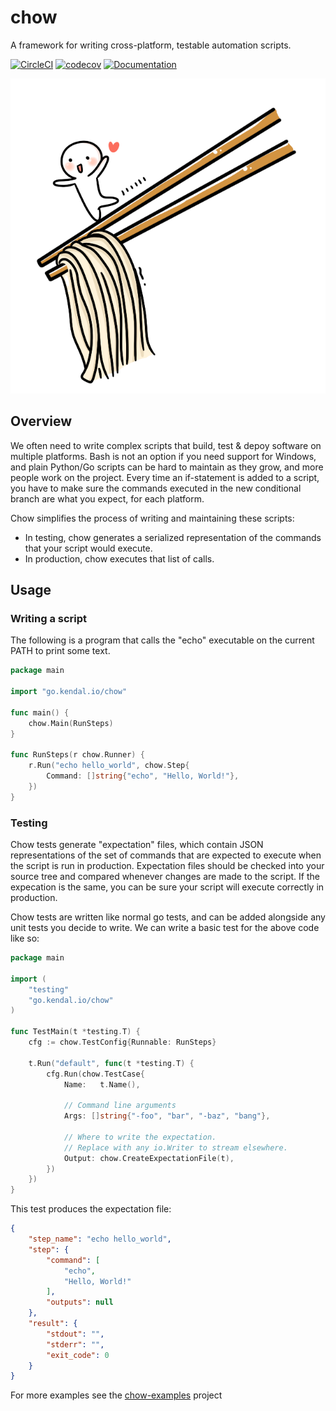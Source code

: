 # chow

A framework for writing cross-platform, testable automation scripts.

[![CircleCI](https://circleci.com/gh/kharland/chow.svg?style=svg&circle-token=ebc3a281a614ce8198e0213295e4e2258cdcc7b0)](https://circleci.com/gh/kharland/chow)
[![codecov](https://codecov.io/gh/kharland/chow/branch/master/graph/badge.svg?token=eTT4V04m1C)](https://codecov.io/gh/kharland/chow)
[![Documentation](https://godoc.org/github.com/kharland/chow?status.svg)](http://godoc.org/github.com/kharland/chow)

![chow-logo](assets/chow-logo.png)


## Overview
We often need to write complex scripts that build, test & depoy software on multiple
platforms.  Bash is not an option if you need support for Windows, and plain Python/Go
scripts can be hard to maintain as they grow, and more people work on the project.  Every
time an if-statement is added to a script, you have to make sure the commands executed in
the new conditional branch are what you expect, for each platform.

Chow simplifies the process of writing and maintaining these scripts:
* In testing, chow generates a serialized representation of the commands that your script
  would execute.
* In production, chow executes that list of calls.

## Usage

### Writing a script

The following is a program that calls the "echo" executable on the current PATH to print
some text.

```go
package main

import "go.kendal.io/chow"

func main() {
	chow.Main(RunSteps)
}

func RunSteps(r chow.Runner) {
	r.Run("echo hello_world", chow.Step{
        Command: []string{"echo", "Hello, World!"},
    })
}
```

### Testing
Chow tests generate "expectation" files, which contain JSON representations of the set of
commands that are expected to execute when the script is run in production.  Expectation
files should be checked into your source tree and compared whenever changes are made to
the script.  If the expecation is the same, you can be sure your script will execute
correctly in production.

Chow tests are written like normal go tests, and can be added alongside any unit tests you
decide to write.  We can write a basic test for the above code like so:

```go
package main

import (
	"testing"
	"go.kendal.io/chow"
)

func TestMain(t *testing.T) {
    cfg := chow.TestConfig{Runnable: RunSteps}

	t.Run("default", func(t *testing.T) {
		cfg.Run(chow.TestCase{
            Name:   t.Name(),

            // Command line arguments
            Args: []string{"-foo", "bar", "-baz", "bang"},

            // Where to write the expectation.
            // Replace with any io.Writer to stream elsewhere.
			Output: chow.CreateExpectationFile(t),
		})
	})
}
```

This test produces the expectation file:

```json
{
    "step_name": "echo hello_world",
    "step": {
        "command": [
            "echo",
            "Hello, World!"
        ],
        "outputs": null
    },
    "result": {
        "stdout": "",
        "stderr": "",
        "exit_code": 0
    }
}
```

For more examples see the [chow-examples] project

[chow-examples]: https://github.com/kharland/chow-examples
